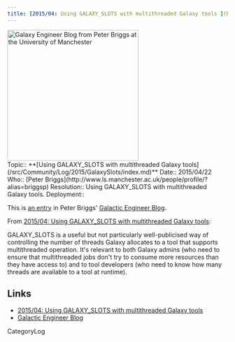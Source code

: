 ```yaml
---
title: [2015/04: Using GALAXY_SLOTS with multithreaded Galaxy tools ](http://galacticengineer.blogspot.co.uk/2015/04/using-galaxyslots-for-multithreaded_22.html)
---
```

<div class='center'><img src="/src/Images/Logos/UManchesterLogo.jpg" alt="Galaxy Engineer Blog from Peter Briggs at the University of Manchester" width="300" /></div>





<div class='logbox'>
 Topic:: **[Using GALAXY_SLOTS with multithreaded Galaxy tools](/src/Community/Log/2015/GalaxySlots/index.md)**
 Date:: 2015/04/22
 Who:: [Peter Briggs](http://www.ls.manchester.ac.uk/people/profile/?alias=briggsp)
 Resolution:: Using GALAXY_SLOTS with multithreaded Galaxy tools.
 Deployment:: 
</div>

This is [an entry](http://galacticengineer.blogspot.co.uk/2015/04/using-galaxyslots-for-multithreaded_22.html) in Peter Briggs' [Galactic Engineer Blog](http://galacticengineer.blogspot.co.uk/).

From [2015/04: Using GALAXY_SLOTS with multithreaded Galaxy tools](http://galacticengineer.blogspot.co.uk/2015/04/using-galaxyslots-for-multithreaded_22.html):

 GALAXY_SLOTS is a useful but not particularly well-publicised way of controlling the number of threads Galaxy allocates to a tool that supports multithreaded operation. It's relevant to both Galaxy admins (who need to ensure that multithreaded jobs don't try to consume more resources than they have access to) and to tool developers (who need to know how many threads are available to a tool at runtime).

## Links

* [2015/04: Using GALAXY_SLOTS with multithreaded Galaxy tools](http://galacticengineer.blogspot.co.uk/2015/04/using-galaxyslots-for-multithreaded_22.html)
* [Galactic Engineer Blog](http://galacticengineer.blogspot.co.uk/)

CategoryLog
